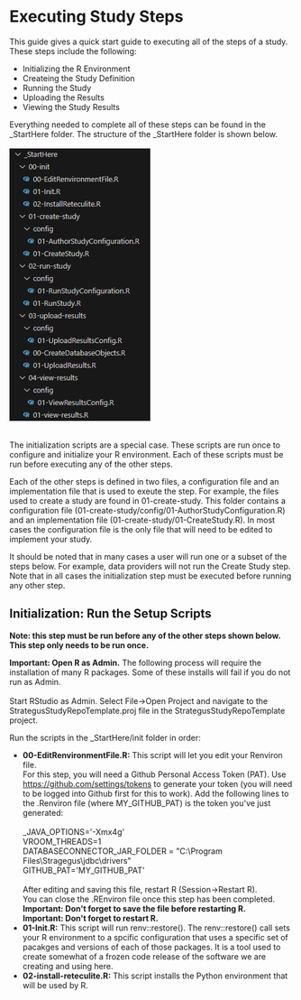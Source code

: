Executing Study Steps
=================

This guide gives a quick start guide to executing all of the steps of a study. 
These steps include the following:
<ul>
	<li>
		Initializing the R Environment
	</li>
	<li>
		Createing the Study Definition
	</li>
	<li>
		Running the Study
	</li>
	<li>
		Uploading the Results
	</li>
	<li>
		Viewing the Study Results
	</li>
</ul>

Everything needed to complete all of these steps can be found in the _StartHere folder. 
The structure of the _StartHere folder is shown below. <br/>
<br/>
<img src="./img/file-structure.png" />
<br/><br/>

The initialization scripts are a special case.  These scripts are run once to configure and initialize your R environment. Each of these scripts must be run before executing any of the other steps. 

Each of the other steps is defined in two files, a configuration file and an implementation file that is used to exeute the step. For example, the files used to create a study are found in 01-create-study. This folder contains a configuration file (01-create-study/config/01-AuthorStudyConfiguration.R) and an implementation file (01-create-study/01-CreateStudy.R). In most cases the configuration file is the only file that will need to be edited to implement your study. 

It should be noted that in many cases a user will run one or a subset of the steps below. For example, data providers will not run the Create Study step. Note that in all cases the initialization step must be executed before running any other step. 

## Initialization: Run the Setup Scripts
<b>Note: this step must be run before any of the other steps shown below. This step only needs to be run once. </b>
<br/>

<b>Important: Open R as Admin.</b> The following process will require the installation of many R packages.  Some of these installs will fail if you do not run as Admin.<br/><br/>
Start RStudio as Admin. Select File->Open Project and navigate to the StrategusStudyRepoTemplate.proj file in the StrategusStudyRepoTemplate project.<br/>

Run the scripts in the \_StartHere/init folder in order:
<ul>
	<li>
		<b>00-EditRenvironmentFile.R:</b> This script will let you edit your Renviron file. <br/>
		For this step, you will need a Github Personal Access Token (PAT). 
		Use <a href="https://github.com/settings/tokens">https://github.com/settings/tokens</a> to generate your token (you will need to be logged into Github first for this to work). 
		Add the following lines to the .Renviron file (where MY_GITHUB_PAT) is the token you've just generated: <br/>
		<br/>
		_JAVA_OPTIONS='-Xmx4g'<br/>
    VROOM_THREADS=1<br/>
		DATABASECONNECTOR_JAR_FOLDER = "C:\Program Files\Stragegus\jdbc\drivers"<br/>
		GITHUB_PAT='MY_GITHUB_PAT'<br/>
		<br/>
		After editing and saving this file, restart R (Session->Restart R).<br/>
		You can close the .REnviron file once this step has been completed.  <br/>
		<b>Important: Don't forget to save the file before restarting R.</b><br/>
		<b>Important: Don't forget to restart R.</b><br/>
	</li>
	<li>
		<b>01-Init.R:</b> This script will run renv::restore(). The renv::restore() call sets your R environment to a spcific configuration that uses a specific set of pacakges and versions of each of those packages.  It is a tool used to create somewhat of a frozen code release of the software we are creating and using here.  
	</li>
	<li>
		<b>02-install-reteculite.R:</b> This script installs the Python environment that will be used by R. 
	</li>
</ul>
